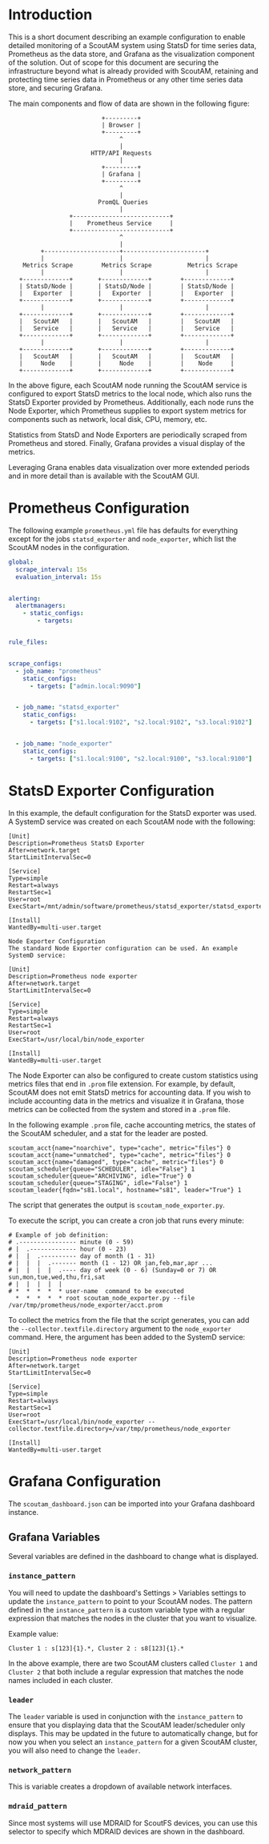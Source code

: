 # Introduction #

This is a short document describing an example configuration to enable detailed monitoring of a ScoutAM system using StatsD for time series data, Prometheus as the data store, and Grafana as the visualization component of the solution. Out of scope for this document are securing the infrastructure beyond what is already provided with ScoutAM, retaining and protecting time series data in Prometheus or any other time series data store, and securing Grafana.

The main components and flow of data are shown in the following figure:

```
                          +---------+
                          | Browser |
                          +---------+
                               ^
                               |
                       HTTP/API Requests
                               |
                          +---------+
                          | Grafana |
                          +---------+
                               ^
                               |
                         PromQL Queries
                               |
                 +---------------------------+
                 |    Prometheus Service     |
                 +---------------------------+
                               ^
                               |
         +---------------------+-----------------------+
         |                     |                       |
    Metrics Scrape        Metrics Scrape          Metrics Scrape
         |                     |                       |
   +-------------+       +-------------+        +-------------+
   | StatsD/Node |       | StatsD/Node |        | StatsD/Node |
   |   Exporter  |       |   Exporter  |        |   Exporter  |
   +-------------+       +-------------+        +-------------+
         |                     |                       |
   +-------------+       +-------------+        +-------------+
   |   ScoutAM   |       |   ScoutAM   |        |   ScoutAM   |
   |   Service   |       |   Service   |        |   Service   |
   +-------------+       +-------------+        +-------------+
         |                     |                       |
   +-------------+       +-------------+        +-------------+
   |   ScoutAM   |       |   ScoutAM   |        |   ScoutAM   |
   |     Node    |       |     Node    |        |    Node     |
   +-------------+       +-------------+        +-------------+
```

In the above figure, each ScoutAM node running the ScoutAM service is configured to export StatsD metrics to the local node, which also runs the StatsD Exporter provided by Prometheus. Additionally, each node runs the Node Exporter, which Prometheus supplies to export system metrics for components such as network, local disk, CPU, memory, etc.

Statistics from StatsD and Node Exporters are periodically scraped from Prometheus and stored. Finally, Grafana provides a visual display of the metrics.

Leveraging Grana enables data visualization over more extended periods and in more detail than is available with the ScoutAM GUI.

# Prometheus Configuration #

The following example `prometheus.yml` file has defaults for everything except for the jobs `statsd_exporter` and `node_exporter`, which list the ScoutAM nodes in the configuration.

```YAML
global:
  scrape_interval: 15s
  evaluation_interval: 15s


alerting:
  alertmanagers:
    - static_configs:
        - targets:


rule_files:


scrape_configs:
  - job_name: "prometheus"
    static_configs:
      - targets: ["admin.local:9090"]


  - job_name: "statsd_exporter"
    static_configs:
      - targets: ["s1.local:9102", "s2.local:9102", "s3.local:9102"]


  - job_name: "node_exporter"
    static_configs:
      - targets: ["s1.local:9100", "s2.local:9100", "s3.local:9100"]
```

# StatsD Exporter Configuration #

In this example, the default configuration for the StatsD exporter was used. A SystemD service was created on each ScoutAM node with the following:

```
[Unit]
Description=Prometheus StatsD Exporter
After=network.target
StartLimitIntervalSec=0

[Service]
Type=simple
Restart=always
RestartSec=1
User=root
ExecStart=/mnt/admin/software/prometheus/statsd_exporter/statsd_exporter

[Install]
WantedBy=multi-user.target

Node Exporter Configuration
The standard Node Exporter configuration can be used. An example SystemD service:

[Unit]
Description=Prometheus node exporter
After=network.target
StartLimitIntervalSec=0

[Service]
Type=simple
Restart=always
RestartSec=1
User=root
ExecStart=/usr/local/bin/node_exporter

[Install]
WantedBy=multi-user.target
```

The Node Exporter can also be configured to create custom statistics using metrics files that end in `.prom` file extension. For example, by default, ScoutAM does not emit StatsD metrics for accounting data. If you wish to include accounting data in the metrics and visualize it in Grafana, those metrics can be collected from the system and stored in a `.prom` file.

In the following example `.prom` file, cache accounting metrics, the states of the ScoutAM scheduler, and a stat for the leader are posted. 

```
scoutam_acct{name="noarchive", type="cache", metric="files"} 0
scoutam_acct{name="unmatched", type="cache", metric="files"} 0
scoutam_acct{name="damaged", type="cache", metric="files"} 0
scoutam_scheduler{queue="SCHEDULER", idle="False"} 1
scoutam_scheduler{queue="ARCHIVING", idle="True"} 0
scoutam_scheduler{queue="STAGING", idle="False"} 1
scoutam_leader{fqdn="s81.local", hostname="s81", leader="True"} 1
```

The script that generates the output is `scoutam_node_exporter.py`.

To execute the script, you can create a cron job that runs every minute:

```
# Example of job definition:
# .---------------- minute (0 - 59)
# |  .------------- hour (0 - 23)
# |  |  .---------- day of month (1 - 31)
# |  |  |  .------- month (1 - 12) OR jan,feb,mar,apr ...
# |  |  |  |  .---- day of week (0 - 6) (Sunday=0 or 7) OR sun,mon,tue,wed,thu,fri,sat
# |  |  |  |  |
# *  *  *  *  * user-name  command to be executed
  *  *  *  *  * root scoutam_node_exporter.py --file /var/tmp/prometheus/node_exporter/acct.prom
```

To collect the metrics from the file that the script generates, you can add the `--collector.textfile.directory` argument to the `node_exporter` command. Here, the argument has been added to the SystemD service:

```
[Unit]
Description=Prometheus node exporter
After=network.target
StartLimitIntervalSec=0

[Service]
Type=simple
Restart=always
RestartSec=1
User=root
ExecStart=/usr/local/bin/node_exporter --collector.textfile.directory=/var/tmp/prometheus/node_exporter

[Install]
WantedBy=multi-user.target
```

# Grafana Configuration #

The `scoutam_dashboard.json` can be imported into your Grafana dashboard instance. 

## Grafana Variables ##

Several variables are defined in the dashboard to change what is displayed.

### `instance_pattern` ###

You will need to update the dashboard's Settings > Variables settings to update the `instance_pattern` to point to your ScoutAM nodes. The pattern defined in the `instance_pattern` is a custom variable type with a regular expression that matches the nodes in the cluster that you want to visualize.

Example value:

```
Cluster 1 : s[123]{1}.*, Cluster 2 : s8[123]{1}.*
```

In the above example, there are two ScoutAM clusters called `Cluster 1` and `Cluster 2` that both include a regular expression that matches the node names included in each cluster.

### `leader` ###

The `leader` variable is used in conjunction with the `instance_pattern` to ensure that you displaying data that the ScoutAM leader/scheduler only displays. This may be updated in the future to automatically change, but for now you when you select an `instance_pattern` for a given ScoutAM cluster, you will also need to change the `leader`.

### `network_pattern` ###

This is variable creates a dropdown of available network interfaces.

### `mdraid_pattern` ###

Since most systems will use MDRAID for ScoutFS devices, you can use this selector to specify which MDRAID devices are shown in the dashboard.
